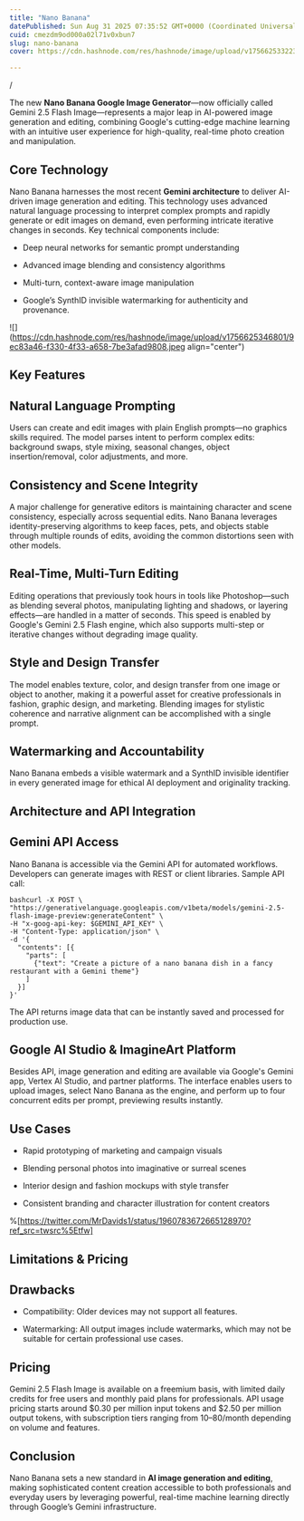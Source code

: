 ```yaml
---
title: "Nano Banana"
datePublished: Sun Aug 31 2025 07:35:52 GMT+0000 (Coordinated Universal Time)
cuid: cmezdm9od000a02l71v0xbun7
slug: nano-banana
cover: https://cdn.hashnode.com/res/hashnode/image/upload/v1756625332234/46a4feea-9b58-41df-bb18-157589c81fdf.avif

---
```


/

The new **Nano Banana Google Image Generator**—now officially called Gemini 2.5 Flash Image—represents a major leap in AI-powered image generation and editing, combining Google's cutting-edge machine learning with an intuitive user experience for high-quality, real-time photo creation and manipulation.

## Core Technology

Nano Banana harnesses the most recent **Gemini architecture** to deliver AI-driven image generation and editing. This technology uses advanced natural language processing to interpret complex prompts and rapidly generate or edit images on demand, even performing intricate iterative changes in seconds. Key technical components include:

* Deep neural networks for semantic prompt understanding
    
* Advanced image blending and consistency algorithms
    
* Multi-turn, context-aware image manipulation
    
* Google’s SynthID invisible watermarking for authenticity and provenance.
    

![](https://cdn.hashnode.com/res/hashnode/image/upload/v1756625346801/9ec83a46-f330-4f33-a658-7be3afad9808.jpeg align="center")

## Key Features

## Natural Language Prompting

Users can create and edit images with plain English prompts—no graphics skills required. The model parses intent to perform complex edits: background swaps, style mixing, seasonal changes, object insertion/removal, color adjustments, and more.

## Consistency and Scene Integrity

A major challenge for generative editors is maintaining character and scene consistency, especially across sequential edits. Nano Banana leverages identity-preserving algorithms to keep faces, pets, and objects stable through multiple rounds of edits, avoiding the common distortions seen with other models.

## Real-Time, Multi-Turn Editing

Editing operations that previously took hours in tools like Photoshop—such as blending several photos, manipulating lighting and shadows, or layering effects—are handled in a matter of seconds. This speed is enabled by Google's Gemini 2.5 Flash engine, which also supports multi-step or iterative changes without degrading image quality.

## Style and Design Transfer

The model enables texture, color, and design transfer from one image or object to another, making it a powerful asset for creative professionals in fashion, graphic design, and marketing. Blending images for stylistic coherence and narrative alignment can be accomplished with a single prompt.

## Watermarking and Accountability

Nano Banana embeds a visible watermark and a SynthID invisible identifier in every generated image for ethical AI deployment and originality tracking.

## Architecture and API Integration

## Gemini API Access

Nano Banana is accessible via the Gemini API for automated workflows. Developers can generate images with REST or client libraries. Sample API call:

```plaintext
bashcurl -X POST \
"https://generativelanguage.googleapis.com/v1beta/models/gemini-2.5-flash-image-preview:generateContent" \
-H "x-goog-api-key: $GEMINI_API_KEY" \
-H "Content-Type: application/json" \
-d '{
  "contents": [{
    "parts": [
      {"text": "Create a picture of a nano banana dish in a fancy restaurant with a Gemini theme"}
    ]
  }]
}'
```

The API returns image data that can be instantly saved and processed for production use.

## Google AI Studio & ImagineArt Platform

Besides API, image generation and editing are available via Google's Gemini app, Vertex AI Studio, and partner platforms. The interface enables users to upload images, select Nano Banana as the engine, and perform up to four concurrent edits per prompt, previewing results instantly.

## Use Cases

* Rapid prototyping of marketing and campaign visuals
    
* Blending personal photos into imaginative or surreal scenes
    
* Interior design and fashion mockups with style transfer
    
* Consistent branding and character illustration for content creators
    

%[https://twitter.com/MrDavids1/status/1960783672665128970?ref_src=twsrc%5Etfw] 

## Limitations & Pricing

## Drawbacks

* Compatibility: Older devices may not support all features.
    
* Watermarking: All output images include watermarks, which may not be suitable for certain professional use cases.
    

## Pricing

Gemini 2.5 Flash Image is available on a freemium basis, with limited daily credits for free users and monthly paid plans for professionals. API usage pricing starts around $0.30 per million input tokens and $2.50 per million output tokens, with subscription tiers ranging from $10–$80/month depending on volume and features.

## Conclusion

Nano Banana sets a new standard in **AI image generation and editing**, making sophisticated content creation accessible to both professionals and everyday users by leveraging powerful, real-time machine learning directly through Google’s Gemini infrastructure.